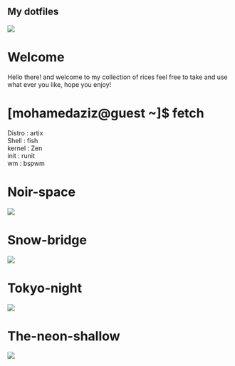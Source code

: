 ## My dotfiles 
![](https://i.imgur.com/c33V8f3.png)
# Welcome
Hello there! and welcome to my collection of rices feel free to take and use what ever you like, hope you enjoy! 

# [mohamedaziz@guest ~]$ fetch  <br>
Distro : artix <br>
Shell : fish <br>
kernel : Zen <br>
init : runit <br>
wm : bspwm 

# Noir-space 
![](https://i.imgur.com/HazwPEU.png)

# Snow-bridge
![](https://i.imgur.com/EkRnJ7v.png)

# Tokyo-night
![](https://i.imgur.com/J80gRLt.png)

# The-neon-shallow
![](https://i.imgur.com/HRBk357.png)


